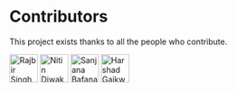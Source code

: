 # Contributors

This project exists thanks to all the people who contribute. 

<a href="https://github.com/rsturka"><img src="https://github.com/rsturka.png" width="50" height="50" alt="Rajbir Singh"/></a>
<a href="https://github.com/Nitin-Diwakar"><img src="https://github.com/Nitin-Diwakar.png" width="50" height="50" alt="Nitin Diwakar"/></a>
<a href="https://github.com/sanjana211095"><img src="https://github.com/sanjana211095.png" width="50" height="50" alt="Sanjana Bafana"/></a>
<a href="https://github.com/HarshadGaikwad2804"><img src="https://github.com/HarshadGaikwad2804.png" width="50" height="50" alt="Harshad Gaikwad"></a>
